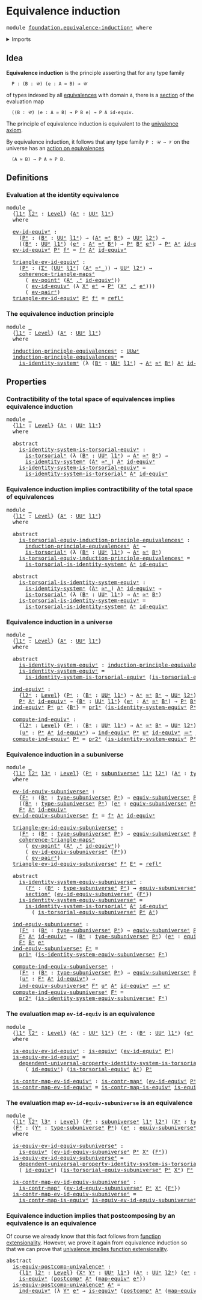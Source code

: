 # Equivalence induction

<pre class="Agda"><a id="34" class="Keyword">module</a> <a id="41" href="foundation.equivalence-induction%25E1%25B5%2589.html" class="Module">foundation.equivalence-inductionᵉ</a> <a id="75" class="Keyword">where</a>
</pre>
<details><summary>Imports</summary>

<pre class="Agda"><a id="131" class="Keyword">open</a> <a id="136" class="Keyword">import</a> <a id="143" href="foundation.dependent-pair-types%25E1%25B5%2589.html" class="Module">foundation.dependent-pair-typesᵉ</a>
<a id="176" class="Keyword">open</a> <a id="181" class="Keyword">import</a> <a id="188" href="foundation.identity-systems%25E1%25B5%2589.html" class="Module">foundation.identity-systemsᵉ</a>
<a id="217" class="Keyword">open</a> <a id="222" class="Keyword">import</a> <a id="229" href="foundation.subuniverses%25E1%25B5%2589.html" class="Module">foundation.subuniversesᵉ</a>
<a id="254" class="Keyword">open</a> <a id="259" class="Keyword">import</a> <a id="266" href="foundation.univalence%25E1%25B5%2589.html" class="Module">foundation.univalenceᵉ</a>
<a id="289" class="Keyword">open</a> <a id="294" class="Keyword">import</a> <a id="301" href="foundation.universal-property-identity-systems%25E1%25B5%2589.html" class="Module">foundation.universal-property-identity-systemsᵉ</a>
<a id="349" class="Keyword">open</a> <a id="354" class="Keyword">import</a> <a id="361" href="foundation.universe-levels%25E1%25B5%2589.html" class="Module">foundation.universe-levelsᵉ</a>

<a id="390" class="Keyword">open</a> <a id="395" class="Keyword">import</a> <a id="402" href="foundation-core.commuting-triangles-of-maps%25E1%25B5%2589.html" class="Module">foundation-core.commuting-triangles-of-mapsᵉ</a>
<a id="447" class="Keyword">open</a> <a id="452" class="Keyword">import</a> <a id="459" href="foundation-core.contractible-maps%25E1%25B5%2589.html" class="Module">foundation-core.contractible-mapsᵉ</a>
<a id="494" class="Keyword">open</a> <a id="499" class="Keyword">import</a> <a id="506" href="foundation-core.equivalences%25E1%25B5%2589.html" class="Module">foundation-core.equivalencesᵉ</a>
<a id="536" class="Keyword">open</a> <a id="541" class="Keyword">import</a> <a id="548" href="foundation-core.function-types%25E1%25B5%2589.html" class="Module">foundation-core.function-typesᵉ</a>
<a id="580" class="Keyword">open</a> <a id="585" class="Keyword">import</a> <a id="592" href="foundation-core.identity-types%25E1%25B5%2589.html" class="Module">foundation-core.identity-typesᵉ</a>
<a id="624" class="Keyword">open</a> <a id="629" class="Keyword">import</a> <a id="636" href="foundation-core.postcomposition-functions%25E1%25B5%2589.html" class="Module">foundation-core.postcomposition-functionsᵉ</a>
<a id="679" class="Keyword">open</a> <a id="684" class="Keyword">import</a> <a id="691" href="foundation-core.sections%25E1%25B5%2589.html" class="Module">foundation-core.sectionsᵉ</a>
<a id="717" class="Keyword">open</a> <a id="722" class="Keyword">import</a> <a id="729" href="foundation-core.torsorial-type-families%25E1%25B5%2589.html" class="Module">foundation-core.torsorial-type-familiesᵉ</a>
</pre>
</details>

## Idea

**Equivalence induction** is the principle asserting that for any type family

```text
  P : (B : 𝒰) (e : A ≃ B) → 𝒰
```

of types indexed by all [equivalences](foundation.equivalences.md) with domain
`A`, there is a [section](foundation.sections.md) of the evaluation map

```text
  ((B : 𝒰) (e : A ≃ B) → P B e) → P A id-equiv.
```

The principle of equivalence induction is equivalent to the
[univalence axiom](foundation.univalence.md).

By equivalence induction, it follows that any type family `P : 𝒰 → 𝒱` on the
universe has an
[action on equivalences](foundation.action-on-equivalences-type-families.md)

```text
  (A ≃ B) → P A ≃ P B.
```

## Definitions

### Evaluation at the identity equivalence

<pre class="Agda"><a id="1513" class="Keyword">module</a> <a id="1520" href="foundation.equivalence-induction%25E1%25B5%2589.html#1520" class="Module">_</a>
  <a id="1524" class="Symbol">{</a><a id="1525" href="foundation.equivalence-induction%25E1%25B5%2589.html#1525" class="Bound">l1ᵉ</a> <a id="1529" href="foundation.equivalence-induction%25E1%25B5%2589.html#1529" class="Bound">l2ᵉ</a> <a id="1533" class="Symbol">:</a> <a id="1535" href="Agda.Primitive.html#742" class="Postulate">Level</a><a id="1540" class="Symbol">}</a> <a id="1542" class="Symbol">{</a><a id="1543" href="foundation.equivalence-induction%25E1%25B5%2589.html#1543" class="Bound">Aᵉ</a> <a id="1546" class="Symbol">:</a> <a id="1548" href="Agda.Primitive.html#429" class="Primitive">UUᵉ</a> <a id="1552" href="foundation.equivalence-induction%25E1%25B5%2589.html#1525" class="Bound">l1ᵉ</a><a id="1555" class="Symbol">}</a>
  <a id="1559" class="Keyword">where</a>

  <a id="1568" href="foundation.equivalence-induction%25E1%25B5%2589.html#1568" class="Function">ev-id-equivᵉ</a> <a id="1581" class="Symbol">:</a>
    <a id="1587" class="Symbol">(</a><a id="1588" href="foundation.equivalence-induction%25E1%25B5%2589.html#1588" class="Bound">Pᵉ</a> <a id="1591" class="Symbol">:</a> <a id="1593" class="Symbol">(</a><a id="1594" href="foundation.equivalence-induction%25E1%25B5%2589.html#1594" class="Bound">Bᵉ</a> <a id="1597" class="Symbol">:</a> <a id="1599" href="Agda.Primitive.html#429" class="Primitive">UUᵉ</a> <a id="1603" href="foundation.equivalence-induction%25E1%25B5%2589.html#1525" class="Bound">l1ᵉ</a><a id="1606" class="Symbol">)</a> <a id="1608" class="Symbol">→</a> <a id="1610" class="Symbol">(</a><a id="1611" href="foundation.equivalence-induction%25E1%25B5%2589.html#1543" class="Bound">Aᵉ</a> <a id="1614" href="foundation-core.equivalences%25E1%25B5%2589.html#2662" class="Function Operator">≃ᵉ</a> <a id="1617" href="foundation.equivalence-induction%25E1%25B5%2589.html#1594" class="Bound">Bᵉ</a><a id="1619" class="Symbol">)</a> <a id="1621" class="Symbol">→</a> <a id="1623" href="Agda.Primitive.html#429" class="Primitive">UUᵉ</a> <a id="1627" href="foundation.equivalence-induction%25E1%25B5%2589.html#1529" class="Bound">l2ᵉ</a><a id="1630" class="Symbol">)</a> <a id="1632" class="Symbol">→</a>
    <a id="1638" class="Symbol">((</a><a id="1640" href="foundation.equivalence-induction%25E1%25B5%2589.html#1640" class="Bound">Bᵉ</a> <a id="1643" class="Symbol">:</a> <a id="1645" href="Agda.Primitive.html#429" class="Primitive">UUᵉ</a> <a id="1649" href="foundation.equivalence-induction%25E1%25B5%2589.html#1525" class="Bound">l1ᵉ</a><a id="1652" class="Symbol">)</a> <a id="1654" class="Symbol">(</a><a id="1655" href="foundation.equivalence-induction%25E1%25B5%2589.html#1655" class="Bound">eᵉ</a> <a id="1658" class="Symbol">:</a> <a id="1660" href="foundation.equivalence-induction%25E1%25B5%2589.html#1543" class="Bound">Aᵉ</a> <a id="1663" href="foundation-core.equivalences%25E1%25B5%2589.html#2662" class="Function Operator">≃ᵉ</a> <a id="1666" href="foundation.equivalence-induction%25E1%25B5%2589.html#1640" class="Bound">Bᵉ</a><a id="1668" class="Symbol">)</a> <a id="1670" class="Symbol">→</a> <a id="1672" href="foundation.equivalence-induction%25E1%25B5%2589.html#1588" class="Bound">Pᵉ</a> <a id="1675" href="foundation.equivalence-induction%25E1%25B5%2589.html#1640" class="Bound">Bᵉ</a> <a id="1678" href="foundation.equivalence-induction%25E1%25B5%2589.html#1655" class="Bound">eᵉ</a><a id="1680" class="Symbol">)</a> <a id="1682" class="Symbol">→</a> <a id="1684" href="foundation.equivalence-induction%25E1%25B5%2589.html#1588" class="Bound">Pᵉ</a> <a id="1687" href="foundation.equivalence-induction%25E1%25B5%2589.html#1543" class="Bound">Aᵉ</a> <a id="1690" href="foundation-core.equivalences%25E1%25B5%2589.html#4139" class="Function">id-equivᵉ</a>
  <a id="1702" href="foundation.equivalence-induction%25E1%25B5%2589.html#1568" class="Function">ev-id-equivᵉ</a> <a id="1715" href="foundation.equivalence-induction%25E1%25B5%2589.html#1715" class="Bound">Pᵉ</a> <a id="1718" href="foundation.equivalence-induction%25E1%25B5%2589.html#1718" class="Bound">fᵉ</a> <a id="1721" class="Symbol">=</a> <a id="1723" href="foundation.equivalence-induction%25E1%25B5%2589.html#1718" class="Bound">fᵉ</a> <a id="1726" href="foundation.equivalence-induction%25E1%25B5%2589.html#1543" class="Bound">Aᵉ</a> <a id="1729" href="foundation-core.equivalences%25E1%25B5%2589.html#4139" class="Function">id-equivᵉ</a>

  <a id="1742" href="foundation.equivalence-induction%25E1%25B5%2589.html#1742" class="Function">triangle-ev-id-equivᵉ</a> <a id="1764" class="Symbol">:</a>
    <a id="1770" class="Symbol">(</a><a id="1771" href="foundation.equivalence-induction%25E1%25B5%2589.html#1771" class="Bound">Pᵉ</a> <a id="1774" class="Symbol">:</a> <a id="1776" class="Symbol">(</a><a id="1777" href="foundation.dependent-pair-types%25E1%25B5%2589.html#585" class="Record">Σᵉ</a> <a id="1780" class="Symbol">(</a><a id="1781" href="Agda.Primitive.html#429" class="Primitive">UUᵉ</a> <a id="1785" href="foundation.equivalence-induction%25E1%25B5%2589.html#1525" class="Bound">l1ᵉ</a><a id="1788" class="Symbol">)</a> <a id="1790" class="Symbol">(</a><a id="1791" href="foundation.equivalence-induction%25E1%25B5%2589.html#1543" class="Bound">Aᵉ</a> <a id="1794" href="foundation-core.equivalences%25E1%25B5%2589.html#2662" class="Function Operator">≃ᵉ_</a><a id="1797" class="Symbol">))</a> <a id="1800" class="Symbol">→</a> <a id="1802" href="Agda.Primitive.html#429" class="Primitive">UUᵉ</a> <a id="1806" href="foundation.equivalence-induction%25E1%25B5%2589.html#1529" class="Bound">l2ᵉ</a><a id="1809" class="Symbol">)</a> <a id="1811" class="Symbol">→</a>
    <a id="1817" href="foundation-core.commuting-triangles-of-maps%25E1%25B5%2589.html#886" class="Function">coherence-triangle-mapsᵉ</a>
      <a id="1848" class="Symbol">(</a> <a id="1850" href="foundation-core.function-types%25E1%25B5%2589.html#741" class="Function">ev-pointᵉ</a> <a id="1860" class="Symbol">(</a><a id="1861" href="foundation.equivalence-induction%25E1%25B5%2589.html#1543" class="Bound">Aᵉ</a> <a id="1864" href="foundation.dependent-pair-types%25E1%25B5%2589.html#788" class="InductiveConstructor Operator">,ᵉ</a> <a id="1867" href="foundation-core.equivalences%25E1%25B5%2589.html#4139" class="Function">id-equivᵉ</a><a id="1876" class="Symbol">))</a>
      <a id="1885" class="Symbol">(</a> <a id="1887" href="foundation.equivalence-induction%25E1%25B5%2589.html#1568" class="Function">ev-id-equivᵉ</a> <a id="1900" class="Symbol">(λ</a> <a id="1903" href="foundation.equivalence-induction%25E1%25B5%2589.html#1903" class="Bound">Xᵉ</a> <a id="1906" href="foundation.equivalence-induction%25E1%25B5%2589.html#1906" class="Bound">eᵉ</a> <a id="1909" class="Symbol">→</a> <a id="1911" href="foundation.equivalence-induction%25E1%25B5%2589.html#1771" class="Bound">Pᵉ</a> <a id="1914" class="Symbol">(</a><a id="1915" href="foundation.equivalence-induction%25E1%25B5%2589.html#1903" class="Bound">Xᵉ</a> <a id="1918" href="foundation.dependent-pair-types%25E1%25B5%2589.html#788" class="InductiveConstructor Operator">,ᵉ</a> <a id="1921" href="foundation.equivalence-induction%25E1%25B5%2589.html#1906" class="Bound">eᵉ</a><a id="1923" class="Symbol">)))</a>
      <a id="1933" class="Symbol">(</a> <a id="1935" href="foundation.dependent-pair-types%25E1%25B5%2589.html#1350" class="Function">ev-pairᵉ</a><a id="1943" class="Symbol">)</a>
  <a id="1947" href="foundation.equivalence-induction%25E1%25B5%2589.html#1742" class="Function">triangle-ev-id-equivᵉ</a> <a id="1969" href="foundation.equivalence-induction%25E1%25B5%2589.html#1969" class="Bound">Pᵉ</a> <a id="1972" href="foundation.equivalence-induction%25E1%25B5%2589.html#1972" class="Bound">fᵉ</a> <a id="1975" class="Symbol">=</a> <a id="1977" href="foundation-core.identity-types%25E1%25B5%2589.html#2694" class="InductiveConstructor">reflᵉ</a>
</pre>
### The equivalence induction principle

<pre class="Agda"><a id="2037" class="Keyword">module</a> <a id="2044" href="foundation.equivalence-induction%25E1%25B5%2589.html#2044" class="Module">_</a>
  <a id="2048" class="Symbol">{</a><a id="2049" href="foundation.equivalence-induction%25E1%25B5%2589.html#2049" class="Bound">l1ᵉ</a> <a id="2053" class="Symbol">:</a> <a id="2055" href="Agda.Primitive.html#742" class="Postulate">Level</a><a id="2060" class="Symbol">}</a> <a id="2062" class="Symbol">(</a><a id="2063" href="foundation.equivalence-induction%25E1%25B5%2589.html#2063" class="Bound">Aᵉ</a> <a id="2066" class="Symbol">:</a> <a id="2068" href="Agda.Primitive.html#429" class="Primitive">UUᵉ</a> <a id="2072" href="foundation.equivalence-induction%25E1%25B5%2589.html#2049" class="Bound">l1ᵉ</a><a id="2075" class="Symbol">)</a>
  <a id="2079" class="Keyword">where</a>

  <a id="2088" href="foundation.equivalence-induction%25E1%25B5%2589.html#2088" class="Function">induction-principle-equivalencesᵉ</a> <a id="2122" class="Symbol">:</a> <a id="2124" href="Agda.Primitive.html#553" class="Primitive">UUωᵉ</a>
  <a id="2131" href="foundation.equivalence-induction%25E1%25B5%2589.html#2088" class="Function">induction-principle-equivalencesᵉ</a> <a id="2165" class="Symbol">=</a>
    <a id="2171" href="foundation.identity-systems%25E1%25B5%2589.html#2158" class="Function">is-identity-systemᵉ</a> <a id="2191" class="Symbol">(λ</a> <a id="2194" class="Symbol">(</a><a id="2195" href="foundation.equivalence-induction%25E1%25B5%2589.html#2195" class="Bound">Bᵉ</a> <a id="2198" class="Symbol">:</a> <a id="2200" href="Agda.Primitive.html#429" class="Primitive">UUᵉ</a> <a id="2204" href="foundation.equivalence-induction%25E1%25B5%2589.html#2049" class="Bound">l1ᵉ</a><a id="2207" class="Symbol">)</a> <a id="2209" class="Symbol">→</a> <a id="2211" href="foundation.equivalence-induction%25E1%25B5%2589.html#2063" class="Bound">Aᵉ</a> <a id="2214" href="foundation-core.equivalences%25E1%25B5%2589.html#2662" class="Function Operator">≃ᵉ</a> <a id="2217" href="foundation.equivalence-induction%25E1%25B5%2589.html#2195" class="Bound">Bᵉ</a><a id="2219" class="Symbol">)</a> <a id="2221" href="foundation.equivalence-induction%25E1%25B5%2589.html#2063" class="Bound">Aᵉ</a> <a id="2224" href="foundation-core.equivalences%25E1%25B5%2589.html#4139" class="Function">id-equivᵉ</a>
</pre>
## Properties

### Contractibility of the total space of equivalences implies equivalence induction

<pre class="Agda"><a id="2348" class="Keyword">module</a> <a id="2355" href="foundation.equivalence-induction%25E1%25B5%2589.html#2355" class="Module">_</a>
  <a id="2359" class="Symbol">{</a><a id="2360" href="foundation.equivalence-induction%25E1%25B5%2589.html#2360" class="Bound">l1ᵉ</a> <a id="2364" class="Symbol">:</a> <a id="2366" href="Agda.Primitive.html#742" class="Postulate">Level</a><a id="2371" class="Symbol">}</a> <a id="2373" class="Symbol">{</a><a id="2374" href="foundation.equivalence-induction%25E1%25B5%2589.html#2374" class="Bound">Aᵉ</a> <a id="2377" class="Symbol">:</a> <a id="2379" href="Agda.Primitive.html#429" class="Primitive">UUᵉ</a> <a id="2383" href="foundation.equivalence-induction%25E1%25B5%2589.html#2360" class="Bound">l1ᵉ</a><a id="2386" class="Symbol">}</a>
  <a id="2390" class="Keyword">where</a>

  <a id="2399" class="Keyword">abstract</a>
    <a id="2412" href="foundation.equivalence-induction%25E1%25B5%2589.html#2412" class="Function">is-identity-system-is-torsorial-equivᵉ</a> <a id="2451" class="Symbol">:</a>
      <a id="2459" href="foundation-core.torsorial-type-families%25E1%25B5%2589.html#2479" class="Function">is-torsorialᵉ</a> <a id="2473" class="Symbol">(λ</a> <a id="2476" class="Symbol">(</a><a id="2477" href="foundation.equivalence-induction%25E1%25B5%2589.html#2477" class="Bound">Bᵉ</a> <a id="2480" class="Symbol">:</a> <a id="2482" href="Agda.Primitive.html#429" class="Primitive">UUᵉ</a> <a id="2486" href="foundation.equivalence-induction%25E1%25B5%2589.html#2360" class="Bound">l1ᵉ</a><a id="2489" class="Symbol">)</a> <a id="2491" class="Symbol">→</a> <a id="2493" href="foundation.equivalence-induction%25E1%25B5%2589.html#2374" class="Bound">Aᵉ</a> <a id="2496" href="foundation-core.equivalences%25E1%25B5%2589.html#2662" class="Function Operator">≃ᵉ</a> <a id="2499" href="foundation.equivalence-induction%25E1%25B5%2589.html#2477" class="Bound">Bᵉ</a><a id="2501" class="Symbol">)</a> <a id="2503" class="Symbol">→</a>
      <a id="2511" href="foundation.identity-systems%25E1%25B5%2589.html#2158" class="Function">is-identity-systemᵉ</a> <a id="2531" class="Symbol">(</a><a id="2532" href="foundation.equivalence-induction%25E1%25B5%2589.html#2374" class="Bound">Aᵉ</a> <a id="2535" href="foundation-core.equivalences%25E1%25B5%2589.html#2662" class="Function Operator">≃ᵉ_</a><a id="2538" class="Symbol">)</a> <a id="2540" href="foundation.equivalence-induction%25E1%25B5%2589.html#2374" class="Bound">Aᵉ</a> <a id="2543" href="foundation-core.equivalences%25E1%25B5%2589.html#4139" class="Function">id-equivᵉ</a>
    <a id="2557" href="foundation.equivalence-induction%25E1%25B5%2589.html#2412" class="Function">is-identity-system-is-torsorial-equivᵉ</a> <a id="2596" class="Symbol">=</a>
      <a id="2604" href="foundation.identity-systems%25E1%25B5%2589.html#3444" class="Function">is-identity-system-is-torsorialᵉ</a> <a id="2637" href="foundation.equivalence-induction%25E1%25B5%2589.html#2374" class="Bound">Aᵉ</a> <a id="2640" href="foundation-core.equivalences%25E1%25B5%2589.html#4139" class="Function">id-equivᵉ</a>
</pre>
### Equivalence induction implies contractibility of the total space of equivalences

<pre class="Agda"><a id="2749" class="Keyword">module</a> <a id="2756" href="foundation.equivalence-induction%25E1%25B5%2589.html#2756" class="Module">_</a>
  <a id="2760" class="Symbol">{</a><a id="2761" href="foundation.equivalence-induction%25E1%25B5%2589.html#2761" class="Bound">l1ᵉ</a> <a id="2765" class="Symbol">:</a> <a id="2767" href="Agda.Primitive.html#742" class="Postulate">Level</a><a id="2772" class="Symbol">}</a> <a id="2774" class="Symbol">{</a><a id="2775" href="foundation.equivalence-induction%25E1%25B5%2589.html#2775" class="Bound">Aᵉ</a> <a id="2778" class="Symbol">:</a> <a id="2780" href="Agda.Primitive.html#429" class="Primitive">UUᵉ</a> <a id="2784" href="foundation.equivalence-induction%25E1%25B5%2589.html#2761" class="Bound">l1ᵉ</a><a id="2787" class="Symbol">}</a>
  <a id="2791" class="Keyword">where</a>

  <a id="2800" class="Keyword">abstract</a>
    <a id="2813" href="foundation.equivalence-induction%25E1%25B5%2589.html#2813" class="Function">is-torsorial-equiv-induction-principle-equivalencesᵉ</a> <a id="2866" class="Symbol">:</a>
      <a id="2874" href="foundation.equivalence-induction%25E1%25B5%2589.html#2088" class="Function">induction-principle-equivalencesᵉ</a> <a id="2908" href="foundation.equivalence-induction%25E1%25B5%2589.html#2775" class="Bound">Aᵉ</a> <a id="2911" class="Symbol">→</a>
      <a id="2919" href="foundation-core.torsorial-type-families%25E1%25B5%2589.html#2479" class="Function">is-torsorialᵉ</a> <a id="2933" class="Symbol">(λ</a> <a id="2936" class="Symbol">(</a><a id="2937" href="foundation.equivalence-induction%25E1%25B5%2589.html#2937" class="Bound">Bᵉ</a> <a id="2940" class="Symbol">:</a> <a id="2942" href="Agda.Primitive.html#429" class="Primitive">UUᵉ</a> <a id="2946" href="foundation.equivalence-induction%25E1%25B5%2589.html#2761" class="Bound">l1ᵉ</a><a id="2949" class="Symbol">)</a> <a id="2951" class="Symbol">→</a> <a id="2953" href="foundation.equivalence-induction%25E1%25B5%2589.html#2775" class="Bound">Aᵉ</a> <a id="2956" href="foundation-core.equivalences%25E1%25B5%2589.html#2662" class="Function Operator">≃ᵉ</a> <a id="2959" href="foundation.equivalence-induction%25E1%25B5%2589.html#2937" class="Bound">Bᵉ</a><a id="2961" class="Symbol">)</a>
    <a id="2967" href="foundation.equivalence-induction%25E1%25B5%2589.html#2813" class="Function">is-torsorial-equiv-induction-principle-equivalencesᵉ</a> <a id="3020" class="Symbol">=</a>
      <a id="3028" href="foundation.identity-systems%25E1%25B5%2589.html#3727" class="Function">is-torsorial-is-identity-systemᵉ</a> <a id="3061" href="foundation.equivalence-induction%25E1%25B5%2589.html#2775" class="Bound">Aᵉ</a> <a id="3064" href="foundation-core.equivalences%25E1%25B5%2589.html#4139" class="Function">id-equivᵉ</a>

  <a id="3077" class="Keyword">abstract</a>
    <a id="3090" href="foundation.equivalence-induction%25E1%25B5%2589.html#3090" class="Function">is-torsorial-is-identity-system-equivᵉ</a> <a id="3129" class="Symbol">:</a>
      <a id="3137" href="foundation.identity-systems%25E1%25B5%2589.html#2158" class="Function">is-identity-systemᵉ</a> <a id="3157" class="Symbol">(</a><a id="3158" href="foundation.equivalence-induction%25E1%25B5%2589.html#2775" class="Bound">Aᵉ</a> <a id="3161" href="foundation-core.equivalences%25E1%25B5%2589.html#2662" class="Function Operator">≃ᵉ_</a><a id="3164" class="Symbol">)</a> <a id="3166" href="foundation.equivalence-induction%25E1%25B5%2589.html#2775" class="Bound">Aᵉ</a> <a id="3169" href="foundation-core.equivalences%25E1%25B5%2589.html#4139" class="Function">id-equivᵉ</a> <a id="3179" class="Symbol">→</a>
      <a id="3187" href="foundation-core.torsorial-type-families%25E1%25B5%2589.html#2479" class="Function">is-torsorialᵉ</a> <a id="3201" class="Symbol">(λ</a> <a id="3204" class="Symbol">(</a><a id="3205" href="foundation.equivalence-induction%25E1%25B5%2589.html#3205" class="Bound">Bᵉ</a> <a id="3208" class="Symbol">:</a> <a id="3210" href="Agda.Primitive.html#429" class="Primitive">UUᵉ</a> <a id="3214" href="foundation.equivalence-induction%25E1%25B5%2589.html#2761" class="Bound">l1ᵉ</a><a id="3217" class="Symbol">)</a> <a id="3219" class="Symbol">→</a> <a id="3221" href="foundation.equivalence-induction%25E1%25B5%2589.html#2775" class="Bound">Aᵉ</a> <a id="3224" href="foundation-core.equivalences%25E1%25B5%2589.html#2662" class="Function Operator">≃ᵉ</a> <a id="3227" href="foundation.equivalence-induction%25E1%25B5%2589.html#3205" class="Bound">Bᵉ</a><a id="3229" class="Symbol">)</a>
    <a id="3235" href="foundation.equivalence-induction%25E1%25B5%2589.html#3090" class="Function">is-torsorial-is-identity-system-equivᵉ</a> <a id="3274" class="Symbol">=</a>
      <a id="3282" href="foundation.identity-systems%25E1%25B5%2589.html#3727" class="Function">is-torsorial-is-identity-systemᵉ</a> <a id="3315" href="foundation.equivalence-induction%25E1%25B5%2589.html#2775" class="Bound">Aᵉ</a> <a id="3318" href="foundation-core.equivalences%25E1%25B5%2589.html#4139" class="Function">id-equivᵉ</a>
</pre>
### Equivalence induction in a universe

<pre class="Agda"><a id="3382" class="Keyword">module</a> <a id="3389" href="foundation.equivalence-induction%25E1%25B5%2589.html#3389" class="Module">_</a>
  <a id="3393" class="Symbol">{</a><a id="3394" href="foundation.equivalence-induction%25E1%25B5%2589.html#3394" class="Bound">l1ᵉ</a> <a id="3398" class="Symbol">:</a> <a id="3400" href="Agda.Primitive.html#742" class="Postulate">Level</a><a id="3405" class="Symbol">}</a> <a id="3407" class="Symbol">{</a><a id="3408" href="foundation.equivalence-induction%25E1%25B5%2589.html#3408" class="Bound">Aᵉ</a> <a id="3411" class="Symbol">:</a> <a id="3413" href="Agda.Primitive.html#429" class="Primitive">UUᵉ</a> <a id="3417" href="foundation.equivalence-induction%25E1%25B5%2589.html#3394" class="Bound">l1ᵉ</a><a id="3420" class="Symbol">}</a>
  <a id="3424" class="Keyword">where</a>

  <a id="3433" class="Keyword">abstract</a>
    <a id="3446" href="foundation.equivalence-induction%25E1%25B5%2589.html#3446" class="Function">is-identity-system-equivᵉ</a> <a id="3472" class="Symbol">:</a> <a id="3474" href="foundation.equivalence-induction%25E1%25B5%2589.html#2088" class="Function">induction-principle-equivalencesᵉ</a> <a id="3508" href="foundation.equivalence-induction%25E1%25B5%2589.html#3408" class="Bound">Aᵉ</a>
    <a id="3515" href="foundation.equivalence-induction%25E1%25B5%2589.html#3446" class="Function">is-identity-system-equivᵉ</a> <a id="3541" class="Symbol">=</a>
      <a id="3549" href="foundation.equivalence-induction%25E1%25B5%2589.html#2412" class="Function">is-identity-system-is-torsorial-equivᵉ</a> <a id="3588" class="Symbol">(</a><a id="3589" href="foundation.univalence%25E1%25B5%2589.html#4030" class="Function">is-torsorial-equivᵉ</a> <a id="3609" href="foundation.equivalence-induction%25E1%25B5%2589.html#3408" class="Bound">Aᵉ</a><a id="3611" class="Symbol">)</a>

  <a id="3616" href="foundation.equivalence-induction%25E1%25B5%2589.html#3616" class="Function">ind-equivᵉ</a> <a id="3627" class="Symbol">:</a>
    <a id="3633" class="Symbol">{</a><a id="3634" href="foundation.equivalence-induction%25E1%25B5%2589.html#3634" class="Bound">l2ᵉ</a> <a id="3638" class="Symbol">:</a> <a id="3640" href="Agda.Primitive.html#742" class="Postulate">Level</a><a id="3645" class="Symbol">}</a> <a id="3647" class="Symbol">(</a><a id="3648" href="foundation.equivalence-induction%25E1%25B5%2589.html#3648" class="Bound">Pᵉ</a> <a id="3651" class="Symbol">:</a> <a id="3653" class="Symbol">(</a><a id="3654" href="foundation.equivalence-induction%25E1%25B5%2589.html#3654" class="Bound">Bᵉ</a> <a id="3657" class="Symbol">:</a> <a id="3659" href="Agda.Primitive.html#429" class="Primitive">UUᵉ</a> <a id="3663" href="foundation.equivalence-induction%25E1%25B5%2589.html#3394" class="Bound">l1ᵉ</a><a id="3666" class="Symbol">)</a> <a id="3668" class="Symbol">→</a> <a id="3670" href="foundation.equivalence-induction%25E1%25B5%2589.html#3408" class="Bound">Aᵉ</a> <a id="3673" href="foundation-core.equivalences%25E1%25B5%2589.html#2662" class="Function Operator">≃ᵉ</a> <a id="3676" href="foundation.equivalence-induction%25E1%25B5%2589.html#3654" class="Bound">Bᵉ</a> <a id="3679" class="Symbol">→</a> <a id="3681" href="Agda.Primitive.html#429" class="Primitive">UUᵉ</a> <a id="3685" href="foundation.equivalence-induction%25E1%25B5%2589.html#3634" class="Bound">l2ᵉ</a><a id="3688" class="Symbol">)</a> <a id="3690" class="Symbol">→</a>
    <a id="3696" href="foundation.equivalence-induction%25E1%25B5%2589.html#3648" class="Bound">Pᵉ</a> <a id="3699" href="foundation.equivalence-induction%25E1%25B5%2589.html#3408" class="Bound">Aᵉ</a> <a id="3702" href="foundation-core.equivalences%25E1%25B5%2589.html#4139" class="Function">id-equivᵉ</a> <a id="3712" class="Symbol">→</a> <a id="3714" class="Symbol">{</a><a id="3715" href="foundation.equivalence-induction%25E1%25B5%2589.html#3715" class="Bound">Bᵉ</a> <a id="3718" class="Symbol">:</a> <a id="3720" href="Agda.Primitive.html#429" class="Primitive">UUᵉ</a> <a id="3724" href="foundation.equivalence-induction%25E1%25B5%2589.html#3394" class="Bound">l1ᵉ</a><a id="3727" class="Symbol">}</a> <a id="3729" class="Symbol">(</a><a id="3730" href="foundation.equivalence-induction%25E1%25B5%2589.html#3730" class="Bound">eᵉ</a> <a id="3733" class="Symbol">:</a> <a id="3735" href="foundation.equivalence-induction%25E1%25B5%2589.html#3408" class="Bound">Aᵉ</a> <a id="3738" href="foundation-core.equivalences%25E1%25B5%2589.html#2662" class="Function Operator">≃ᵉ</a> <a id="3741" href="foundation.equivalence-induction%25E1%25B5%2589.html#3715" class="Bound">Bᵉ</a><a id="3743" class="Symbol">)</a> <a id="3745" class="Symbol">→</a> <a id="3747" href="foundation.equivalence-induction%25E1%25B5%2589.html#3648" class="Bound">Pᵉ</a> <a id="3750" href="foundation.equivalence-induction%25E1%25B5%2589.html#3715" class="Bound">Bᵉ</a> <a id="3753" href="foundation.equivalence-induction%25E1%25B5%2589.html#3730" class="Bound">eᵉ</a>
  <a id="3758" href="foundation.equivalence-induction%25E1%25B5%2589.html#3616" class="Function">ind-equivᵉ</a> <a id="3769" href="foundation.equivalence-induction%25E1%25B5%2589.html#3769" class="Bound">Pᵉ</a> <a id="3772" href="foundation.equivalence-induction%25E1%25B5%2589.html#3772" class="Bound">pᵉ</a> <a id="3775" class="Symbol">{</a><a id="3776" href="foundation.equivalence-induction%25E1%25B5%2589.html#3776" class="Bound">Bᵉ</a><a id="3778" class="Symbol">}</a> <a id="3780" class="Symbol">=</a> <a id="3782" href="foundation.dependent-pair-types%25E1%25B5%2589.html#697" class="Field">pr1ᵉ</a> <a id="3787" class="Symbol">(</a><a id="3788" href="foundation.equivalence-induction%25E1%25B5%2589.html#3446" class="Function">is-identity-system-equivᵉ</a> <a id="3814" href="foundation.equivalence-induction%25E1%25B5%2589.html#3769" class="Bound">Pᵉ</a><a id="3816" class="Symbol">)</a> <a id="3818" href="foundation.equivalence-induction%25E1%25B5%2589.html#3772" class="Bound">pᵉ</a> <a id="3821" href="foundation.equivalence-induction%25E1%25B5%2589.html#3776" class="Bound">Bᵉ</a>

  <a id="3827" href="foundation.equivalence-induction%25E1%25B5%2589.html#3827" class="Function">compute-ind-equivᵉ</a> <a id="3846" class="Symbol">:</a>
    <a id="3852" class="Symbol">{</a><a id="3853" href="foundation.equivalence-induction%25E1%25B5%2589.html#3853" class="Bound">l2ᵉ</a> <a id="3857" class="Symbol">:</a> <a id="3859" href="Agda.Primitive.html#742" class="Postulate">Level</a><a id="3864" class="Symbol">}</a> <a id="3866" class="Symbol">(</a><a id="3867" href="foundation.equivalence-induction%25E1%25B5%2589.html#3867" class="Bound">Pᵉ</a> <a id="3870" class="Symbol">:</a> <a id="3872" class="Symbol">(</a><a id="3873" href="foundation.equivalence-induction%25E1%25B5%2589.html#3873" class="Bound">Bᵉ</a> <a id="3876" class="Symbol">:</a> <a id="3878" href="Agda.Primitive.html#429" class="Primitive">UUᵉ</a> <a id="3882" href="foundation.equivalence-induction%25E1%25B5%2589.html#3394" class="Bound">l1ᵉ</a><a id="3885" class="Symbol">)</a> <a id="3887" class="Symbol">→</a> <a id="3889" href="foundation.equivalence-induction%25E1%25B5%2589.html#3408" class="Bound">Aᵉ</a> <a id="3892" href="foundation-core.equivalences%25E1%25B5%2589.html#2662" class="Function Operator">≃ᵉ</a> <a id="3895" href="foundation.equivalence-induction%25E1%25B5%2589.html#3873" class="Bound">Bᵉ</a> <a id="3898" class="Symbol">→</a> <a id="3900" href="Agda.Primitive.html#429" class="Primitive">UUᵉ</a> <a id="3904" href="foundation.equivalence-induction%25E1%25B5%2589.html#3853" class="Bound">l2ᵉ</a><a id="3907" class="Symbol">)</a> <a id="3909" class="Symbol">→</a>
    <a id="3915" class="Symbol">(</a><a id="3916" href="foundation.equivalence-induction%25E1%25B5%2589.html#3916" class="Bound">uᵉ</a> <a id="3919" class="Symbol">:</a> <a id="3921" href="foundation.equivalence-induction%25E1%25B5%2589.html#3867" class="Bound">Pᵉ</a> <a id="3924" href="foundation.equivalence-induction%25E1%25B5%2589.html#3408" class="Bound">Aᵉ</a> <a id="3927" href="foundation-core.equivalences%25E1%25B5%2589.html#4139" class="Function">id-equivᵉ</a><a id="3936" class="Symbol">)</a> <a id="3938" class="Symbol">→</a> <a id="3940" href="foundation.equivalence-induction%25E1%25B5%2589.html#3616" class="Function">ind-equivᵉ</a> <a id="3951" href="foundation.equivalence-induction%25E1%25B5%2589.html#3867" class="Bound">Pᵉ</a> <a id="3954" href="foundation.equivalence-induction%25E1%25B5%2589.html#3916" class="Bound">uᵉ</a> <a id="3957" href="foundation-core.equivalences%25E1%25B5%2589.html#4139" class="Function">id-equivᵉ</a> <a id="3967" href="foundation-core.identity-types%25E1%25B5%2589.html#2730" class="Function Operator">＝ᵉ</a> <a id="3970" href="foundation.equivalence-induction%25E1%25B5%2589.html#3916" class="Bound">uᵉ</a>
  <a id="3975" href="foundation.equivalence-induction%25E1%25B5%2589.html#3827" class="Function">compute-ind-equivᵉ</a> <a id="3994" href="foundation.equivalence-induction%25E1%25B5%2589.html#3994" class="Bound">Pᵉ</a> <a id="3997" class="Symbol">=</a> <a id="3999" href="foundation.dependent-pair-types%25E1%25B5%2589.html#711" class="Field">pr2ᵉ</a> <a id="4004" class="Symbol">(</a><a id="4005" href="foundation.equivalence-induction%25E1%25B5%2589.html#3446" class="Function">is-identity-system-equivᵉ</a> <a id="4031" href="foundation.equivalence-induction%25E1%25B5%2589.html#3994" class="Bound">Pᵉ</a><a id="4033" class="Symbol">)</a>
</pre>
### Equivalence induction in a subuniverse

<pre class="Agda"><a id="4092" class="Keyword">module</a> <a id="4099" href="foundation.equivalence-induction%25E1%25B5%2589.html#4099" class="Module">_</a>
  <a id="4103" class="Symbol">{</a><a id="4104" href="foundation.equivalence-induction%25E1%25B5%2589.html#4104" class="Bound">l1ᵉ</a> <a id="4108" href="foundation.equivalence-induction%25E1%25B5%2589.html#4108" class="Bound">l2ᵉ</a> <a id="4112" href="foundation.equivalence-induction%25E1%25B5%2589.html#4112" class="Bound">l3ᵉ</a> <a id="4116" class="Symbol">:</a> <a id="4118" href="Agda.Primitive.html#742" class="Postulate">Level</a><a id="4123" class="Symbol">}</a> <a id="4125" class="Symbol">(</a><a id="4126" href="foundation.equivalence-induction%25E1%25B5%2589.html#4126" class="Bound">Pᵉ</a> <a id="4129" class="Symbol">:</a> <a id="4131" href="foundation.subuniverses%25E1%25B5%2589.html#1146" class="Function">subuniverseᵉ</a> <a id="4144" href="foundation.equivalence-induction%25E1%25B5%2589.html#4104" class="Bound">l1ᵉ</a> <a id="4148" href="foundation.equivalence-induction%25E1%25B5%2589.html#4108" class="Bound">l2ᵉ</a><a id="4151" class="Symbol">)</a> <a id="4153" class="Symbol">(</a><a id="4154" href="foundation.equivalence-induction%25E1%25B5%2589.html#4154" class="Bound">Aᵉ</a> <a id="4157" class="Symbol">:</a> <a id="4159" href="foundation.subuniverses%25E1%25B5%2589.html#1511" class="Function">type-subuniverseᵉ</a> <a id="4177" href="foundation.equivalence-induction%25E1%25B5%2589.html#4126" class="Bound">Pᵉ</a><a id="4179" class="Symbol">)</a>
  <a id="4183" class="Keyword">where</a>

  <a id="4192" href="foundation.equivalence-induction%25E1%25B5%2589.html#4192" class="Function">ev-id-equiv-subuniverseᵉ</a> <a id="4217" class="Symbol">:</a>
    <a id="4223" class="Symbol">{</a><a id="4224" href="foundation.equivalence-induction%25E1%25B5%2589.html#4224" class="Bound">Fᵉ</a> <a id="4227" class="Symbol">:</a> <a id="4229" class="Symbol">(</a><a id="4230" href="foundation.equivalence-induction%25E1%25B5%2589.html#4230" class="Bound">Bᵉ</a> <a id="4233" class="Symbol">:</a> <a id="4235" href="foundation.subuniverses%25E1%25B5%2589.html#1511" class="Function">type-subuniverseᵉ</a> <a id="4253" href="foundation.equivalence-induction%25E1%25B5%2589.html#4126" class="Bound">Pᵉ</a><a id="4255" class="Symbol">)</a> <a id="4257" class="Symbol">→</a> <a id="4259" href="foundation.subuniverses%25E1%25B5%2589.html#4144" class="Function">equiv-subuniverseᵉ</a> <a id="4278" href="foundation.equivalence-induction%25E1%25B5%2589.html#4126" class="Bound">Pᵉ</a> <a id="4281" href="foundation.equivalence-induction%25E1%25B5%2589.html#4154" class="Bound">Aᵉ</a> <a id="4284" href="foundation.equivalence-induction%25E1%25B5%2589.html#4230" class="Bound">Bᵉ</a> <a id="4287" class="Symbol">→</a> <a id="4289" href="Agda.Primitive.html#429" class="Primitive">UUᵉ</a> <a id="4293" href="foundation.equivalence-induction%25E1%25B5%2589.html#4112" class="Bound">l3ᵉ</a><a id="4296" class="Symbol">}</a> <a id="4298" class="Symbol">→</a>
    <a id="4304" class="Symbol">((</a><a id="4306" href="foundation.equivalence-induction%25E1%25B5%2589.html#4306" class="Bound">Bᵉ</a> <a id="4309" class="Symbol">:</a> <a id="4311" href="foundation.subuniverses%25E1%25B5%2589.html#1511" class="Function">type-subuniverseᵉ</a> <a id="4329" href="foundation.equivalence-induction%25E1%25B5%2589.html#4126" class="Bound">Pᵉ</a><a id="4331" class="Symbol">)</a> <a id="4333" class="Symbol">(</a><a id="4334" href="foundation.equivalence-induction%25E1%25B5%2589.html#4334" class="Bound">eᵉ</a> <a id="4337" class="Symbol">:</a> <a id="4339" href="foundation.subuniverses%25E1%25B5%2589.html#4144" class="Function">equiv-subuniverseᵉ</a> <a id="4358" href="foundation.equivalence-induction%25E1%25B5%2589.html#4126" class="Bound">Pᵉ</a> <a id="4361" href="foundation.equivalence-induction%25E1%25B5%2589.html#4154" class="Bound">Aᵉ</a> <a id="4364" href="foundation.equivalence-induction%25E1%25B5%2589.html#4306" class="Bound">Bᵉ</a><a id="4366" class="Symbol">)</a> <a id="4368" class="Symbol">→</a> <a id="4370" href="foundation.equivalence-induction%25E1%25B5%2589.html#4224" class="Bound">Fᵉ</a> <a id="4373" href="foundation.equivalence-induction%25E1%25B5%2589.html#4306" class="Bound">Bᵉ</a> <a id="4376" href="foundation.equivalence-induction%25E1%25B5%2589.html#4334" class="Bound">eᵉ</a><a id="4378" class="Symbol">)</a> <a id="4380" class="Symbol">→</a>
    <a id="4386" href="foundation.equivalence-induction%25E1%25B5%2589.html#4224" class="Bound">Fᵉ</a> <a id="4389" href="foundation.equivalence-induction%25E1%25B5%2589.html#4154" class="Bound">Aᵉ</a> <a id="4392" href="foundation-core.equivalences%25E1%25B5%2589.html#4139" class="Function">id-equivᵉ</a>
  <a id="4404" href="foundation.equivalence-induction%25E1%25B5%2589.html#4192" class="Function">ev-id-equiv-subuniverseᵉ</a> <a id="4429" href="foundation.equivalence-induction%25E1%25B5%2589.html#4429" class="Bound">fᵉ</a> <a id="4432" class="Symbol">=</a> <a id="4434" href="foundation.equivalence-induction%25E1%25B5%2589.html#4429" class="Bound">fᵉ</a> <a id="4437" href="foundation.equivalence-induction%25E1%25B5%2589.html#4154" class="Bound">Aᵉ</a> <a id="4440" href="foundation-core.equivalences%25E1%25B5%2589.html#4139" class="Function">id-equivᵉ</a>

  <a id="4453" href="foundation.equivalence-induction%25E1%25B5%2589.html#4453" class="Function">triangle-ev-id-equiv-subuniverseᵉ</a> <a id="4487" class="Symbol">:</a>
    <a id="4493" class="Symbol">(</a><a id="4494" href="foundation.equivalence-induction%25E1%25B5%2589.html#4494" class="Bound">Fᵉ</a> <a id="4497" class="Symbol">:</a> <a id="4499" class="Symbol">(</a><a id="4500" href="foundation.equivalence-induction%25E1%25B5%2589.html#4500" class="Bound">Bᵉ</a> <a id="4503" class="Symbol">:</a> <a id="4505" href="foundation.subuniverses%25E1%25B5%2589.html#1511" class="Function">type-subuniverseᵉ</a> <a id="4523" href="foundation.equivalence-induction%25E1%25B5%2589.html#4126" class="Bound">Pᵉ</a><a id="4525" class="Symbol">)</a> <a id="4527" class="Symbol">→</a> <a id="4529" href="foundation.subuniverses%25E1%25B5%2589.html#4144" class="Function">equiv-subuniverseᵉ</a> <a id="4548" href="foundation.equivalence-induction%25E1%25B5%2589.html#4126" class="Bound">Pᵉ</a> <a id="4551" href="foundation.equivalence-induction%25E1%25B5%2589.html#4154" class="Bound">Aᵉ</a> <a id="4554" href="foundation.equivalence-induction%25E1%25B5%2589.html#4500" class="Bound">Bᵉ</a> <a id="4557" class="Symbol">→</a> <a id="4559" href="Agda.Primitive.html#429" class="Primitive">UUᵉ</a> <a id="4563" href="foundation.equivalence-induction%25E1%25B5%2589.html#4112" class="Bound">l3ᵉ</a><a id="4566" class="Symbol">)</a> <a id="4568" class="Symbol">→</a>
    <a id="4574" href="foundation-core.commuting-triangles-of-maps%25E1%25B5%2589.html#886" class="Function">coherence-triangle-mapsᵉ</a>
      <a id="4605" class="Symbol">(</a> <a id="4607" href="foundation-core.function-types%25E1%25B5%2589.html#741" class="Function">ev-pointᵉ</a> <a id="4617" class="Symbol">(</a><a id="4618" href="foundation.equivalence-induction%25E1%25B5%2589.html#4154" class="Bound">Aᵉ</a> <a id="4621" href="foundation.dependent-pair-types%25E1%25B5%2589.html#788" class="InductiveConstructor Operator">,ᵉ</a> <a id="4624" href="foundation-core.equivalences%25E1%25B5%2589.html#4139" class="Function">id-equivᵉ</a><a id="4633" class="Symbol">))</a>
      <a id="4642" class="Symbol">(</a> <a id="4644" href="foundation.equivalence-induction%25E1%25B5%2589.html#4192" class="Function">ev-id-equiv-subuniverseᵉ</a> <a id="4669" class="Symbol">{</a><a id="4670" href="foundation.equivalence-induction%25E1%25B5%2589.html#4494" class="Bound">Fᵉ</a><a id="4672" class="Symbol">})</a>
      <a id="4681" class="Symbol">(</a> <a id="4683" href="foundation.dependent-pair-types%25E1%25B5%2589.html#1350" class="Function">ev-pairᵉ</a><a id="4691" class="Symbol">)</a>
  <a id="4695" href="foundation.equivalence-induction%25E1%25B5%2589.html#4453" class="Function">triangle-ev-id-equiv-subuniverseᵉ</a> <a id="4729" href="foundation.equivalence-induction%25E1%25B5%2589.html#4729" class="Bound">Fᵉ</a> <a id="4732" href="foundation.equivalence-induction%25E1%25B5%2589.html#4732" class="Bound">Eᵉ</a> <a id="4735" class="Symbol">=</a> <a id="4737" href="foundation-core.identity-types%25E1%25B5%2589.html#2694" class="InductiveConstructor">reflᵉ</a>

  <a id="4746" class="Keyword">abstract</a>
    <a id="4759" href="foundation.equivalence-induction%25E1%25B5%2589.html#4759" class="Function">is-identity-system-equiv-subuniverseᵉ</a> <a id="4797" class="Symbol">:</a>
      <a id="4805" class="Symbol">(</a><a id="4806" href="foundation.equivalence-induction%25E1%25B5%2589.html#4806" class="Bound">Fᵉ</a> <a id="4809" class="Symbol">:</a> <a id="4811" class="Symbol">(</a><a id="4812" href="foundation.equivalence-induction%25E1%25B5%2589.html#4812" class="Bound">Bᵉ</a> <a id="4815" class="Symbol">:</a> <a id="4817" href="foundation.subuniverses%25E1%25B5%2589.html#1511" class="Function">type-subuniverseᵉ</a> <a id="4835" href="foundation.equivalence-induction%25E1%25B5%2589.html#4126" class="Bound">Pᵉ</a><a id="4837" class="Symbol">)</a> <a id="4839" class="Symbol">→</a> <a id="4841" href="foundation.subuniverses%25E1%25B5%2589.html#4144" class="Function">equiv-subuniverseᵉ</a> <a id="4860" href="foundation.equivalence-induction%25E1%25B5%2589.html#4126" class="Bound">Pᵉ</a> <a id="4863" href="foundation.equivalence-induction%25E1%25B5%2589.html#4154" class="Bound">Aᵉ</a> <a id="4866" href="foundation.equivalence-induction%25E1%25B5%2589.html#4812" class="Bound">Bᵉ</a> <a id="4869" class="Symbol">→</a> <a id="4871" href="Agda.Primitive.html#429" class="Primitive">UUᵉ</a> <a id="4875" href="foundation.equivalence-induction%25E1%25B5%2589.html#4112" class="Bound">l3ᵉ</a><a id="4878" class="Symbol">)</a> <a id="4880" class="Symbol">→</a>
      <a id="4888" href="foundation-core.sections%25E1%25B5%2589.html#1413" class="Function">sectionᵉ</a> <a id="4897" class="Symbol">(</a><a id="4898" href="foundation.equivalence-induction%25E1%25B5%2589.html#4192" class="Function">ev-id-equiv-subuniverseᵉ</a> <a id="4923" class="Symbol">{</a><a id="4924" href="foundation.equivalence-induction%25E1%25B5%2589.html#4806" class="Bound">Fᵉ</a><a id="4926" class="Symbol">})</a>
    <a id="4933" href="foundation.equivalence-induction%25E1%25B5%2589.html#4759" class="Function">is-identity-system-equiv-subuniverseᵉ</a> <a id="4971" class="Symbol">=</a>
      <a id="4979" href="foundation.identity-systems%25E1%25B5%2589.html#3444" class="Function">is-identity-system-is-torsorialᵉ</a> <a id="5012" href="foundation.equivalence-induction%25E1%25B5%2589.html#4154" class="Bound">Aᵉ</a> <a id="5015" href="foundation-core.equivalences%25E1%25B5%2589.html#4139" class="Function">id-equivᵉ</a>
        <a id="5033" class="Symbol">(</a> <a id="5035" href="foundation.subuniverses%25E1%25B5%2589.html#4423" class="Function">is-torsorial-equiv-subuniverseᵉ</a> <a id="5067" href="foundation.equivalence-induction%25E1%25B5%2589.html#4126" class="Bound">Pᵉ</a> <a id="5070" href="foundation.equivalence-induction%25E1%25B5%2589.html#4154" class="Bound">Aᵉ</a><a id="5072" class="Symbol">)</a>

  <a id="5077" href="foundation.equivalence-induction%25E1%25B5%2589.html#5077" class="Function">ind-equiv-subuniverseᵉ</a> <a id="5100" class="Symbol">:</a>
    <a id="5106" class="Symbol">(</a><a id="5107" href="foundation.equivalence-induction%25E1%25B5%2589.html#5107" class="Bound">Fᵉ</a> <a id="5110" class="Symbol">:</a> <a id="5112" class="Symbol">(</a><a id="5113" href="foundation.equivalence-induction%25E1%25B5%2589.html#5113" class="Bound">Bᵉ</a> <a id="5116" class="Symbol">:</a> <a id="5118" href="foundation.subuniverses%25E1%25B5%2589.html#1511" class="Function">type-subuniverseᵉ</a> <a id="5136" href="foundation.equivalence-induction%25E1%25B5%2589.html#4126" class="Bound">Pᵉ</a><a id="5138" class="Symbol">)</a> <a id="5140" class="Symbol">→</a> <a id="5142" href="foundation.subuniverses%25E1%25B5%2589.html#4144" class="Function">equiv-subuniverseᵉ</a> <a id="5161" href="foundation.equivalence-induction%25E1%25B5%2589.html#4126" class="Bound">Pᵉ</a> <a id="5164" href="foundation.equivalence-induction%25E1%25B5%2589.html#4154" class="Bound">Aᵉ</a> <a id="5167" href="foundation.equivalence-induction%25E1%25B5%2589.html#5113" class="Bound">Bᵉ</a> <a id="5170" class="Symbol">→</a> <a id="5172" href="Agda.Primitive.html#429" class="Primitive">UUᵉ</a> <a id="5176" href="foundation.equivalence-induction%25E1%25B5%2589.html#4112" class="Bound">l3ᵉ</a><a id="5179" class="Symbol">)</a> <a id="5181" class="Symbol">→</a>
    <a id="5187" href="foundation.equivalence-induction%25E1%25B5%2589.html#5107" class="Bound">Fᵉ</a> <a id="5190" href="foundation.equivalence-induction%25E1%25B5%2589.html#4154" class="Bound">Aᵉ</a> <a id="5193" href="foundation-core.equivalences%25E1%25B5%2589.html#4139" class="Function">id-equivᵉ</a> <a id="5203" class="Symbol">→</a> <a id="5205" class="Symbol">(</a><a id="5206" href="foundation.equivalence-induction%25E1%25B5%2589.html#5206" class="Bound">Bᵉ</a> <a id="5209" class="Symbol">:</a> <a id="5211" href="foundation.subuniverses%25E1%25B5%2589.html#1511" class="Function">type-subuniverseᵉ</a> <a id="5229" href="foundation.equivalence-induction%25E1%25B5%2589.html#4126" class="Bound">Pᵉ</a><a id="5231" class="Symbol">)</a> <a id="5233" class="Symbol">(</a><a id="5234" href="foundation.equivalence-induction%25E1%25B5%2589.html#5234" class="Bound">eᵉ</a> <a id="5237" class="Symbol">:</a> <a id="5239" href="foundation.subuniverses%25E1%25B5%2589.html#4144" class="Function">equiv-subuniverseᵉ</a> <a id="5258" href="foundation.equivalence-induction%25E1%25B5%2589.html#4126" class="Bound">Pᵉ</a> <a id="5261" href="foundation.equivalence-induction%25E1%25B5%2589.html#4154" class="Bound">Aᵉ</a> <a id="5264" href="foundation.equivalence-induction%25E1%25B5%2589.html#5206" class="Bound">Bᵉ</a><a id="5266" class="Symbol">)</a> <a id="5268" class="Symbol">→</a>
    <a id="5274" href="foundation.equivalence-induction%25E1%25B5%2589.html#5107" class="Bound">Fᵉ</a> <a id="5277" href="foundation.equivalence-induction%25E1%25B5%2589.html#5206" class="Bound">Bᵉ</a> <a id="5280" href="foundation.equivalence-induction%25E1%25B5%2589.html#5234" class="Bound">eᵉ</a>
  <a id="5285" href="foundation.equivalence-induction%25E1%25B5%2589.html#5077" class="Function">ind-equiv-subuniverseᵉ</a> <a id="5308" href="foundation.equivalence-induction%25E1%25B5%2589.html#5308" class="Bound">Fᵉ</a> <a id="5311" class="Symbol">=</a>
    <a id="5317" href="foundation.dependent-pair-types%25E1%25B5%2589.html#697" class="Field">pr1ᵉ</a> <a id="5322" class="Symbol">(</a><a id="5323" href="foundation.equivalence-induction%25E1%25B5%2589.html#4759" class="Function">is-identity-system-equiv-subuniverseᵉ</a> <a id="5361" href="foundation.equivalence-induction%25E1%25B5%2589.html#5308" class="Bound">Fᵉ</a><a id="5363" class="Symbol">)</a>

  <a id="5368" href="foundation.equivalence-induction%25E1%25B5%2589.html#5368" class="Function">compute-ind-equiv-subuniverseᵉ</a> <a id="5399" class="Symbol">:</a>
    <a id="5405" class="Symbol">(</a><a id="5406" href="foundation.equivalence-induction%25E1%25B5%2589.html#5406" class="Bound">Fᵉ</a> <a id="5409" class="Symbol">:</a> <a id="5411" class="Symbol">(</a><a id="5412" href="foundation.equivalence-induction%25E1%25B5%2589.html#5412" class="Bound">Bᵉ</a> <a id="5415" class="Symbol">:</a> <a id="5417" href="foundation.subuniverses%25E1%25B5%2589.html#1511" class="Function">type-subuniverseᵉ</a> <a id="5435" href="foundation.equivalence-induction%25E1%25B5%2589.html#4126" class="Bound">Pᵉ</a><a id="5437" class="Symbol">)</a> <a id="5439" class="Symbol">→</a> <a id="5441" href="foundation.subuniverses%25E1%25B5%2589.html#4144" class="Function">equiv-subuniverseᵉ</a> <a id="5460" href="foundation.equivalence-induction%25E1%25B5%2589.html#4126" class="Bound">Pᵉ</a> <a id="5463" href="foundation.equivalence-induction%25E1%25B5%2589.html#4154" class="Bound">Aᵉ</a> <a id="5466" href="foundation.equivalence-induction%25E1%25B5%2589.html#5412" class="Bound">Bᵉ</a> <a id="5469" class="Symbol">→</a> <a id="5471" href="Agda.Primitive.html#429" class="Primitive">UUᵉ</a> <a id="5475" href="foundation.equivalence-induction%25E1%25B5%2589.html#4112" class="Bound">l3ᵉ</a><a id="5478" class="Symbol">)</a> <a id="5480" class="Symbol">→</a>
    <a id="5486" class="Symbol">(</a><a id="5487" href="foundation.equivalence-induction%25E1%25B5%2589.html#5487" class="Bound">uᵉ</a> <a id="5490" class="Symbol">:</a> <a id="5492" href="foundation.equivalence-induction%25E1%25B5%2589.html#5406" class="Bound">Fᵉ</a> <a id="5495" href="foundation.equivalence-induction%25E1%25B5%2589.html#4154" class="Bound">Aᵉ</a> <a id="5498" href="foundation-core.equivalences%25E1%25B5%2589.html#4139" class="Function">id-equivᵉ</a><a id="5507" class="Symbol">)</a> <a id="5509" class="Symbol">→</a>
    <a id="5515" href="foundation.equivalence-induction%25E1%25B5%2589.html#5077" class="Function">ind-equiv-subuniverseᵉ</a> <a id="5538" href="foundation.equivalence-induction%25E1%25B5%2589.html#5406" class="Bound">Fᵉ</a> <a id="5541" href="foundation.equivalence-induction%25E1%25B5%2589.html#5487" class="Bound">uᵉ</a> <a id="5544" href="foundation.equivalence-induction%25E1%25B5%2589.html#4154" class="Bound">Aᵉ</a> <a id="5547" href="foundation-core.equivalences%25E1%25B5%2589.html#4139" class="Function">id-equivᵉ</a> <a id="5557" href="foundation-core.identity-types%25E1%25B5%2589.html#2730" class="Function Operator">＝ᵉ</a> <a id="5560" href="foundation.equivalence-induction%25E1%25B5%2589.html#5487" class="Bound">uᵉ</a>
  <a id="5565" href="foundation.equivalence-induction%25E1%25B5%2589.html#5368" class="Function">compute-ind-equiv-subuniverseᵉ</a> <a id="5596" href="foundation.equivalence-induction%25E1%25B5%2589.html#5596" class="Bound">Fᵉ</a> <a id="5599" class="Symbol">=</a>
    <a id="5605" href="foundation.dependent-pair-types%25E1%25B5%2589.html#711" class="Field">pr2ᵉ</a> <a id="5610" class="Symbol">(</a><a id="5611" href="foundation.equivalence-induction%25E1%25B5%2589.html#4759" class="Function">is-identity-system-equiv-subuniverseᵉ</a> <a id="5649" href="foundation.equivalence-induction%25E1%25B5%2589.html#5596" class="Bound">Fᵉ</a><a id="5651" class="Symbol">)</a>
</pre>
### The evaluation map `ev-id-equiv` is an equivalence

<pre class="Agda"><a id="5722" class="Keyword">module</a> <a id="5729" href="foundation.equivalence-induction%25E1%25B5%2589.html#5729" class="Module">_</a>
  <a id="5733" class="Symbol">{</a><a id="5734" href="foundation.equivalence-induction%25E1%25B5%2589.html#5734" class="Bound">l1ᵉ</a> <a id="5738" href="foundation.equivalence-induction%25E1%25B5%2589.html#5738" class="Bound">l2ᵉ</a> <a id="5742" class="Symbol">:</a> <a id="5744" href="Agda.Primitive.html#742" class="Postulate">Level</a><a id="5749" class="Symbol">}</a> <a id="5751" class="Symbol">{</a><a id="5752" href="foundation.equivalence-induction%25E1%25B5%2589.html#5752" class="Bound">Aᵉ</a> <a id="5755" class="Symbol">:</a> <a id="5757" href="Agda.Primitive.html#429" class="Primitive">UUᵉ</a> <a id="5761" href="foundation.equivalence-induction%25E1%25B5%2589.html#5734" class="Bound">l1ᵉ</a><a id="5764" class="Symbol">}</a> <a id="5766" class="Symbol">(</a><a id="5767" href="foundation.equivalence-induction%25E1%25B5%2589.html#5767" class="Bound">Pᵉ</a> <a id="5770" class="Symbol">:</a> <a id="5772" class="Symbol">(</a><a id="5773" href="foundation.equivalence-induction%25E1%25B5%2589.html#5773" class="Bound">Bᵉ</a> <a id="5776" class="Symbol">:</a> <a id="5778" href="Agda.Primitive.html#429" class="Primitive">UUᵉ</a> <a id="5782" href="foundation.equivalence-induction%25E1%25B5%2589.html#5734" class="Bound">l1ᵉ</a><a id="5785" class="Symbol">)</a> <a id="5787" class="Symbol">(</a><a id="5788" href="foundation.equivalence-induction%25E1%25B5%2589.html#5788" class="Bound">eᵉ</a> <a id="5791" class="Symbol">:</a> <a id="5793" href="foundation.equivalence-induction%25E1%25B5%2589.html#5752" class="Bound">Aᵉ</a> <a id="5796" href="foundation-core.equivalences%25E1%25B5%2589.html#2662" class="Function Operator">≃ᵉ</a> <a id="5799" href="foundation.equivalence-induction%25E1%25B5%2589.html#5773" class="Bound">Bᵉ</a><a id="5801" class="Symbol">)</a> <a id="5803" class="Symbol">→</a> <a id="5805" href="Agda.Primitive.html#429" class="Primitive">UUᵉ</a> <a id="5809" href="foundation.equivalence-induction%25E1%25B5%2589.html#5738" class="Bound">l2ᵉ</a><a id="5812" class="Symbol">)</a>
  <a id="5816" class="Keyword">where</a>

  <a id="5825" href="foundation.equivalence-induction%25E1%25B5%2589.html#5825" class="Function">is-equiv-ev-id-equivᵉ</a> <a id="5847" class="Symbol">:</a> <a id="5849" href="foundation-core.equivalences%25E1%25B5%2589.html#1553" class="Function">is-equivᵉ</a> <a id="5859" class="Symbol">(</a><a id="5860" href="foundation.equivalence-induction%25E1%25B5%2589.html#1568" class="Function">ev-id-equivᵉ</a> <a id="5873" href="foundation.equivalence-induction%25E1%25B5%2589.html#5767" class="Bound">Pᵉ</a><a id="5875" class="Symbol">)</a>
  <a id="5879" href="foundation.equivalence-induction%25E1%25B5%2589.html#5825" class="Function">is-equiv-ev-id-equivᵉ</a> <a id="5901" class="Symbol">=</a>
    <a id="5907" href="foundation.universal-property-identity-systems%25E1%25B5%2589.html#1663" class="Function">dependent-universal-property-identity-system-is-torsorialᵉ</a>
      <a id="5972" class="Symbol">(</a> <a id="5974" href="foundation-core.equivalences%25E1%25B5%2589.html#4139" class="Function">id-equivᵉ</a><a id="5983" class="Symbol">)</a> <a id="5985" class="Symbol">(</a><a id="5986" href="foundation.univalence%25E1%25B5%2589.html#4030" class="Function">is-torsorial-equivᵉ</a> <a id="6006" href="foundation.equivalence-induction%25E1%25B5%2589.html#5752" class="Bound">Aᵉ</a><a id="6008" class="Symbol">)</a> <a id="6010" href="foundation.equivalence-induction%25E1%25B5%2589.html#5767" class="Bound">Pᵉ</a>

  <a id="6016" href="foundation.equivalence-induction%25E1%25B5%2589.html#6016" class="Function">is-contr-map-ev-id-equivᵉ</a> <a id="6042" class="Symbol">:</a> <a id="6044" href="foundation-core.contractible-maps%25E1%25B5%2589.html#1183" class="Function">is-contr-mapᵉ</a> <a id="6058" class="Symbol">(</a><a id="6059" href="foundation.equivalence-induction%25E1%25B5%2589.html#1568" class="Function">ev-id-equivᵉ</a> <a id="6072" href="foundation.equivalence-induction%25E1%25B5%2589.html#5767" class="Bound">Pᵉ</a><a id="6074" class="Symbol">)</a>
  <a id="6078" href="foundation.equivalence-induction%25E1%25B5%2589.html#6016" class="Function">is-contr-map-ev-id-equivᵉ</a> <a id="6104" class="Symbol">=</a> <a id="6106" href="foundation-core.contractible-maps%25E1%25B5%2589.html#4003" class="Function">is-contr-map-is-equivᵉ</a> <a id="6129" href="foundation.equivalence-induction%25E1%25B5%2589.html#5825" class="Function">is-equiv-ev-id-equivᵉ</a>
</pre>
### The evaluation map `ev-id-equiv-subuniverse` is an equivalence

<pre class="Agda"><a id="6232" class="Keyword">module</a> <a id="6239" href="foundation.equivalence-induction%25E1%25B5%2589.html#6239" class="Module">_</a>
  <a id="6243" class="Symbol">{</a><a id="6244" href="foundation.equivalence-induction%25E1%25B5%2589.html#6244" class="Bound">l1ᵉ</a> <a id="6248" href="foundation.equivalence-induction%25E1%25B5%2589.html#6248" class="Bound">l2ᵉ</a> <a id="6252" href="foundation.equivalence-induction%25E1%25B5%2589.html#6252" class="Bound">l3ᵉ</a> <a id="6256" class="Symbol">:</a> <a id="6258" href="Agda.Primitive.html#742" class="Postulate">Level</a><a id="6263" class="Symbol">}</a> <a id="6265" class="Symbol">(</a><a id="6266" href="foundation.equivalence-induction%25E1%25B5%2589.html#6266" class="Bound">Pᵉ</a> <a id="6269" class="Symbol">:</a> <a id="6271" href="foundation.subuniverses%25E1%25B5%2589.html#1146" class="Function">subuniverseᵉ</a> <a id="6284" href="foundation.equivalence-induction%25E1%25B5%2589.html#6244" class="Bound">l1ᵉ</a> <a id="6288" href="foundation.equivalence-induction%25E1%25B5%2589.html#6248" class="Bound">l2ᵉ</a><a id="6291" class="Symbol">)</a> <a id="6293" class="Symbol">(</a><a id="6294" href="foundation.equivalence-induction%25E1%25B5%2589.html#6294" class="Bound">Xᵉ</a> <a id="6297" class="Symbol">:</a> <a id="6299" href="foundation.subuniverses%25E1%25B5%2589.html#1511" class="Function">type-subuniverseᵉ</a> <a id="6317" href="foundation.equivalence-induction%25E1%25B5%2589.html#6266" class="Bound">Pᵉ</a><a id="6319" class="Symbol">)</a>
  <a id="6323" class="Symbol">(</a><a id="6324" href="foundation.equivalence-induction%25E1%25B5%2589.html#6324" class="Bound">Fᵉ</a> <a id="6327" class="Symbol">:</a> <a id="6329" class="Symbol">(</a><a id="6330" href="foundation.equivalence-induction%25E1%25B5%2589.html#6330" class="Bound">Yᵉ</a> <a id="6333" class="Symbol">:</a> <a id="6335" href="foundation.subuniverses%25E1%25B5%2589.html#1511" class="Function">type-subuniverseᵉ</a> <a id="6353" href="foundation.equivalence-induction%25E1%25B5%2589.html#6266" class="Bound">Pᵉ</a><a id="6355" class="Symbol">)</a> <a id="6357" class="Symbol">(</a><a id="6358" href="foundation.equivalence-induction%25E1%25B5%2589.html#6358" class="Bound">eᵉ</a> <a id="6361" class="Symbol">:</a> <a id="6363" href="foundation.subuniverses%25E1%25B5%2589.html#4144" class="Function">equiv-subuniverseᵉ</a> <a id="6382" href="foundation.equivalence-induction%25E1%25B5%2589.html#6266" class="Bound">Pᵉ</a> <a id="6385" href="foundation.equivalence-induction%25E1%25B5%2589.html#6294" class="Bound">Xᵉ</a> <a id="6388" href="foundation.equivalence-induction%25E1%25B5%2589.html#6330" class="Bound">Yᵉ</a><a id="6390" class="Symbol">)</a> <a id="6392" class="Symbol">→</a> <a id="6394" href="Agda.Primitive.html#429" class="Primitive">UUᵉ</a> <a id="6398" href="foundation.equivalence-induction%25E1%25B5%2589.html#6252" class="Bound">l3ᵉ</a><a id="6401" class="Symbol">)</a>
  <a id="6405" class="Keyword">where</a>

  <a id="6414" href="foundation.equivalence-induction%25E1%25B5%2589.html#6414" class="Function">is-equiv-ev-id-equiv-subuniverseᵉ</a> <a id="6448" class="Symbol">:</a>
    <a id="6454" href="foundation-core.equivalences%25E1%25B5%2589.html#1553" class="Function">is-equivᵉ</a> <a id="6464" class="Symbol">(</a><a id="6465" href="foundation.equivalence-induction%25E1%25B5%2589.html#4192" class="Function">ev-id-equiv-subuniverseᵉ</a> <a id="6490" href="foundation.equivalence-induction%25E1%25B5%2589.html#6266" class="Bound">Pᵉ</a> <a id="6493" href="foundation.equivalence-induction%25E1%25B5%2589.html#6294" class="Bound">Xᵉ</a> <a id="6496" class="Symbol">{</a><a id="6497" href="foundation.equivalence-induction%25E1%25B5%2589.html#6324" class="Bound">Fᵉ</a><a id="6499" class="Symbol">})</a>
  <a id="6504" href="foundation.equivalence-induction%25E1%25B5%2589.html#6414" class="Function">is-equiv-ev-id-equiv-subuniverseᵉ</a> <a id="6538" class="Symbol">=</a>
    <a id="6544" href="foundation.universal-property-identity-systems%25E1%25B5%2589.html#1663" class="Function">dependent-universal-property-identity-system-is-torsorialᵉ</a>
    <a id="6607" class="Symbol">(</a> <a id="6609" href="foundation-core.equivalences%25E1%25B5%2589.html#4139" class="Function">id-equivᵉ</a><a id="6618" class="Symbol">)</a> <a id="6620" class="Symbol">(</a><a id="6621" href="foundation.subuniverses%25E1%25B5%2589.html#4423" class="Function">is-torsorial-equiv-subuniverseᵉ</a> <a id="6653" href="foundation.equivalence-induction%25E1%25B5%2589.html#6266" class="Bound">Pᵉ</a> <a id="6656" href="foundation.equivalence-induction%25E1%25B5%2589.html#6294" class="Bound">Xᵉ</a><a id="6658" class="Symbol">)</a> <a id="6660" href="foundation.equivalence-induction%25E1%25B5%2589.html#6324" class="Bound">Fᵉ</a>

  <a id="6666" href="foundation.equivalence-induction%25E1%25B5%2589.html#6666" class="Function">is-contr-map-ev-id-equiv-subuniverseᵉ</a> <a id="6704" class="Symbol">:</a>
    <a id="6710" href="foundation-core.contractible-maps%25E1%25B5%2589.html#1183" class="Function">is-contr-mapᵉ</a> <a id="6724" class="Symbol">(</a><a id="6725" href="foundation.equivalence-induction%25E1%25B5%2589.html#4192" class="Function">ev-id-equiv-subuniverseᵉ</a> <a id="6750" href="foundation.equivalence-induction%25E1%25B5%2589.html#6266" class="Bound">Pᵉ</a> <a id="6753" href="foundation.equivalence-induction%25E1%25B5%2589.html#6294" class="Bound">Xᵉ</a> <a id="6756" class="Symbol">{</a><a id="6757" href="foundation.equivalence-induction%25E1%25B5%2589.html#6324" class="Bound">Fᵉ</a><a id="6759" class="Symbol">})</a>
  <a id="6764" href="foundation.equivalence-induction%25E1%25B5%2589.html#6666" class="Function">is-contr-map-ev-id-equiv-subuniverseᵉ</a> <a id="6802" class="Symbol">=</a>
    <a id="6808" href="foundation-core.contractible-maps%25E1%25B5%2589.html#4003" class="Function">is-contr-map-is-equivᵉ</a> <a id="6831" href="foundation.equivalence-induction%25E1%25B5%2589.html#6414" class="Function">is-equiv-ev-id-equiv-subuniverseᵉ</a>
</pre>
### Equivalence induction implies that postcomposing by an equivalence is an equivalence

Of course we already know that this fact follows from
[function extensionality](foundation.function-extensionality.md). However, we
prove it again from equivalence induction so that we can prove that
[univalence implies function extensionality](foundation.univalence-implies-function-extensionality.md).

<pre class="Agda"><a id="7273" class="Keyword">abstract</a>
  <a id="is-equiv-postcomp-univalenceᵉ"></a><a id="7284" href="foundation.equivalence-induction%25E1%25B5%2589.html#7284" class="Function">is-equiv-postcomp-univalenceᵉ</a> <a id="7314" class="Symbol">:</a>
    <a id="7320" class="Symbol">{</a><a id="7321" href="foundation.equivalence-induction%25E1%25B5%2589.html#7321" class="Bound">l1ᵉ</a> <a id="7325" href="foundation.equivalence-induction%25E1%25B5%2589.html#7325" class="Bound">l2ᵉ</a> <a id="7329" class="Symbol">:</a> <a id="7331" href="Agda.Primitive.html#742" class="Postulate">Level</a><a id="7336" class="Symbol">}</a> <a id="7338" class="Symbol">{</a><a id="7339" href="foundation.equivalence-induction%25E1%25B5%2589.html#7339" class="Bound">Xᵉ</a> <a id="7342" href="foundation.equivalence-induction%25E1%25B5%2589.html#7342" class="Bound">Yᵉ</a> <a id="7345" class="Symbol">:</a> <a id="7347" href="Agda.Primitive.html#429" class="Primitive">UUᵉ</a> <a id="7351" href="foundation.equivalence-induction%25E1%25B5%2589.html#7321" class="Bound">l1ᵉ</a><a id="7354" class="Symbol">}</a> <a id="7356" class="Symbol">(</a><a id="7357" href="foundation.equivalence-induction%25E1%25B5%2589.html#7357" class="Bound">Aᵉ</a> <a id="7360" class="Symbol">:</a> <a id="7362" href="Agda.Primitive.html#429" class="Primitive">UUᵉ</a> <a id="7366" href="foundation.equivalence-induction%25E1%25B5%2589.html#7325" class="Bound">l2ᵉ</a><a id="7369" class="Symbol">)</a> <a id="7371" class="Symbol">(</a><a id="7372" href="foundation.equivalence-induction%25E1%25B5%2589.html#7372" class="Bound">eᵉ</a> <a id="7375" class="Symbol">:</a> <a id="7377" href="foundation.equivalence-induction%25E1%25B5%2589.html#7339" class="Bound">Xᵉ</a> <a id="7380" href="foundation-core.equivalences%25E1%25B5%2589.html#2662" class="Function Operator">≃ᵉ</a> <a id="7383" href="foundation.equivalence-induction%25E1%25B5%2589.html#7342" class="Bound">Yᵉ</a><a id="7385" class="Symbol">)</a> <a id="7387" class="Symbol">→</a>
    <a id="7393" href="foundation-core.equivalences%25E1%25B5%2589.html#1553" class="Function">is-equivᵉ</a> <a id="7403" class="Symbol">(</a><a id="7404" href="foundation-core.postcomposition-functions%25E1%25B5%2589.html#566" class="Function">postcompᵉ</a> <a id="7414" href="foundation.equivalence-induction%25E1%25B5%2589.html#7357" class="Bound">Aᵉ</a> <a id="7417" class="Symbol">(</a><a id="7418" href="foundation-core.equivalences%25E1%25B5%2589.html#2892" class="Function">map-equivᵉ</a> <a id="7429" href="foundation.equivalence-induction%25E1%25B5%2589.html#7372" class="Bound">eᵉ</a><a id="7431" class="Symbol">))</a>
  <a id="7436" href="foundation.equivalence-induction%25E1%25B5%2589.html#7284" class="Function">is-equiv-postcomp-univalenceᵉ</a> <a id="7466" href="foundation.equivalence-induction%25E1%25B5%2589.html#7466" class="Bound">Aᵉ</a> <a id="7469" class="Symbol">=</a>
    <a id="7475" href="foundation.equivalence-induction%25E1%25B5%2589.html#3616" class="Function">ind-equivᵉ</a> <a id="7486" class="Symbol">(λ</a> <a id="7489" href="foundation.equivalence-induction%25E1%25B5%2589.html#7489" class="Bound">Yᵉ</a> <a id="7492" href="foundation.equivalence-induction%25E1%25B5%2589.html#7492" class="Bound">eᵉ</a> <a id="7495" class="Symbol">→</a> <a id="7497" href="foundation-core.equivalences%25E1%25B5%2589.html#1553" class="Function">is-equivᵉ</a> <a id="7507" class="Symbol">(</a><a id="7508" href="foundation-core.postcomposition-functions%25E1%25B5%2589.html#566" class="Function">postcompᵉ</a> <a id="7518" href="foundation.equivalence-induction%25E1%25B5%2589.html#7466" class="Bound">Aᵉ</a> <a id="7521" class="Symbol">(</a><a id="7522" href="foundation-core.equivalences%25E1%25B5%2589.html#2892" class="Function">map-equivᵉ</a> <a id="7533" href="foundation.equivalence-induction%25E1%25B5%2589.html#7492" class="Bound">eᵉ</a><a id="7535" class="Symbol">)))</a> <a id="7539" href="foundation-core.equivalences%25E1%25B5%2589.html#3949" class="Function">is-equiv-idᵉ</a>
</pre>